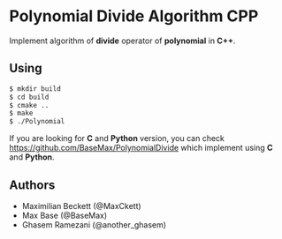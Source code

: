 # Polynomial Divide Algorithm CPP

Implement algorithm of **divide** operator of **polynomial** in **C++**.

## Using

```bash
$ mkdir build
$ cd build
$ cmake ..
$ make
$ ./Polynomial
```

If you are looking for **C** and **Python** version, you can check https://github.com/BaseMax/PolynomialDivide which implement using **C** and **Python**.

## Authors

- Maximilian Beckett (@MaxCkett)
- Max Base (@BaseMax)
- Ghasem Ramezani (@another_ghasem)

